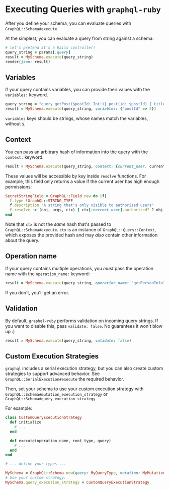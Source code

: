 # Executing Queries with `graphql-ruby`

After you define your schema, you can evaluate queries with `GraphQL::Schema#execute`.

At the simplest, you can evaluate a query from string against a schema:


```ruby
# let's pretend it's a Rails controller!
query_string = params[:query]
result = MySchema.execute(query_string)
render(json: result)
```

## Variables

If your query contains variables, you can provide their values with the `variables:` keyword.

```ruby
query_string = "query getPost($postId: Int!){ post(id: $postId) { title } }"
result = MySchema.execute(query_string, variables: {"postId" => 2})
```

`variables` keys should be strings, whose names match the variables, without `$`.

## Context

You can pass an arbitrary hash of information into the query with the `context:` keyword.

```ruby
result = MySchema.execute(query_string, context: {current_user: current_user})
```

These values will be accessible by key inside `resolve` functions. For example, this field only returns a value if the current user has high enough permissions:

```ruby
SecretStringField = GraphQL::Field.new do |f|
  f.type !GraphQL::STRING_TYPE
  f.description "A string that's only visible to authorized users"
  f.resolve -> (obj, args, ctx) { ctx[:current_user].authorized? ? obj.secret_string : nil }
end
```

Note that `ctx` is not the _same_ hash that's passed to `GraphQL::Schema#execute`. `ctx` is an instance of `GraphQL::Query::Context`, which exposes the provided hash and may _also_ contain other information about the query.

## Operation name

If your query contains multiple operations, you _must_ pass the operation name with the `operation_name:` keyword:

```ruby
result = MySchema.execute(query_string, operation_name: "getPersonInfo")
```

If you don't, you'll get an error.

## Validation

By default, `graphql-ruby` performs validation on incoming query strings. If you want to disable this, pass `validate: false`. No guarantees it won't blow up :)

```ruby
result = MySchema.execute(query_string, validate: false)
```

## Custom Execution Strategies

`graphql` includes a serial execution strategy, but you can also create custom strategies to support advanced behavior. See `GraphQL::SerialExecution#execute` the required behavior.

Then, set your schema to use your custom execution strategy with `GraphQL::Schema#mutation_execution_strategy` or `GraphQL::Schema#query_execution_strategy`

For example:

```ruby
class CustomQueryExecutionStrategy
  def initialize
    # ...
  end

  def execute(operation_name, root_type, query)
    # ...
  end
end

# ... define your types ...

MySchema = GraphQL::Schema.new(query: MyQueryType, mutation: MyMutationType)
# Use your custom strategy:
MySchema.query_execution_strategy = CustomQueryExecutionStrategy
```
